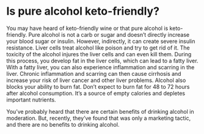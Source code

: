 # Is pure alcohol keto-friendly?

You may have heard of keto-friendly wine or that pure alcohol is keto-friendly. Pure alcohol is not a carb or sugar and doesn’t directly increase your blood sugar or insulin. However, indirectly, it can create severe insulin resistance. Liver cells treat alcohol like poison and try to get rid of it. The toxicity of the alcohol injures the liver cells and can even kill them. During this process, you develop fat in the liver cells, which can lead to a fatty liver. With a fatty liver, you can also experience inflammation and scarring in the liver. Chronic inflammation and scarring can then cause cirrhosis and increase your risk of liver cancer and other liver problems. Alcohol also blocks your ability to burn fat. Don’t expect to burn fat for 48 to 72 hours after alcohol consumption. It’s a source of empty calories and depletes important nutrients.

You’ve probably heard that there are certain benefits of drinking alcohol in moderation. But, recently, they’ve found that was only a marketing tactic, and there are no benefits to drinking alcohol.